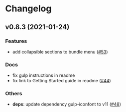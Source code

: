 # Changelog

## v0.8.3 (2021-01-24)

### Features

- add collapsible sections to bundle menu ([#53](https://github.com/thegeeklab/hugo-geekdoc/issues/53))

### Docs

- fix gulp instructions in readme
- fix link to Getting Started guide in readme ([#44](https://github.com/thegeeklab/hugo-geekdoc/issues/44))

### Others

- **deps**: update dependency gulp-iconfont to v11 ([#48](https://github.com/thegeeklab/hugo-geekdoc/issues/48))
